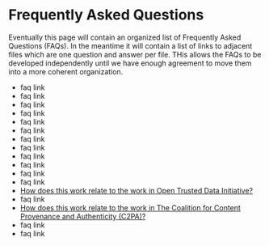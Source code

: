 # Frequently Asked Questions

Eventually this page will contain an organized list of Frequently Asked Questions (FAQs).
In the meantime it will contain a list of links to adjacent files 
which are one question and answer per file.
THis allows the FAQs to be developed independently until we have enough agreement 
to move them into a more coherent organization.

- faq link
- faq link
- faq link
- faq link
- faq link
- faq link
- faq link
- faq link
- faq link
- faq link
- faq link
- faq link
- [How does this work relate to the work in Open Trusted Data Initiative?](./faq13.md)
- faq link
- [How does this work relate to the work in The Coalition for Content Provenance and Authenticity (C2PA)?](./faq15.md)
- faq link
- faq link

